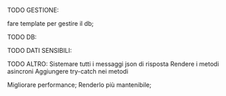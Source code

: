 TODO GESTIONE:
<!-- fare crud; -->
fare template per gestire il db;

TODO DB:
<!-- hashare le password; -->
<!-- rimuovere mailFrom dal db; -->

TODO DATI SENSIBILI:
<!-- Rimuovere dati sensibili dal config; -->
<!-- Ripushare repo; -->

TODO ALTRO:
Sistemare tutti i messaggi json di risposta
Rendere i metodi asincroni
Aggiungere try-catch nei metodi
<!-- Pulire il codice; -->
Migliorare performance;
Renderlo più mantenibile;
<!-- Provare a fare un metodo unico nel middleware; -->
